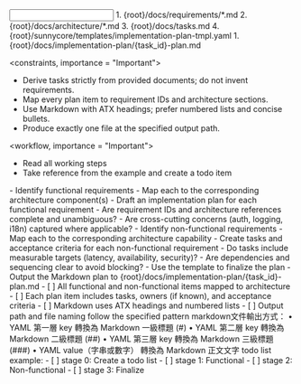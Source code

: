 <input>
  <context>
  1. {root}/docs/requirements/*.md
  2. {root}/docs/architecture/*.md
  3. {root}/docs/tasks.md
  </context>
  <templates>
  4. {root}/sunnycore/templates/implementation-plan-tmpl.yaml
  </templates>
</input>

<output>
1. {root}/docs/implementation-plan/{task_id}-plan.md
</output>

<constraints, importance = "Important">
- Derive tasks strictly from provided documents; do not invent requirements.
- Map every plan item to requirement IDs and architecture sections.
- Use Markdown with ATX headings; prefer numbered lists and concise bullets.
- Produce exactly one file at the specified output path.
</constraints>

<workflow, importance = "Important">
  <stage id="0: setup">
  - Read all working steps
  - Take reference from the example and create a todo item 
  </stage>

  <stage id="1: functional">
  - Identify functional requirements
  - Map each to the corresponding architecture component(s)
  - Draft an implementation plan for each functional requirement

  <questions>
  - Are requirement IDs and architecture references complete and unambiguous?
  - Are cross-cutting concerns (auth, logging, i18n) captured where applicable?
  </questions>
  </stage>

  <stage id="2: non-functional">
  - Identify non-functional requirements
  - Map each to the corresponding architecture capability
  - Create tasks and acceptance criteria for each non-functional requirement
  
  <questions>
  - Do tasks include measurable targets (latency, availability, security)?
  - Are dependencies and sequencing clear to avoid blocking?
  </questions>
  </stage>

  <stage id="3: finalize">
  - Use the template to finalize the plan
  - Output the Markdown plan to {root}/docs/implementation-plan/{task_id}-plan.md
  <checks>
  - [ ] All functional and non-functional items mapped to architecture
  - [ ] Each plan item includes tasks, owners (if known), and acceptance criteria
  - [ ] Markdown uses ATX headings and numbered lists
  - [ ] Output path and file naming follow the specified pattern
  </checks>
  </stage>
</workflow>

<example>
markdown文件輸出方式：
	•	YAML 第一層 key 轉換為 Markdown 一級標題 (#)
	•	YAML 第二層 key 轉換為 Markdown 二級標題 (##)
	•	YAML 第三層 key 轉換為 Markdown 三級標題 (###)
	•	YAML value（字串或數字） 轉換為 Markdown 正文文字
</example>

<example>
todo list example:
- [ ] stage 0: Create a todo list
- [ ] stage 1: Functional
- [ ] stage 2: Non-functional
- [ ] stage 3: Finalize
</example>